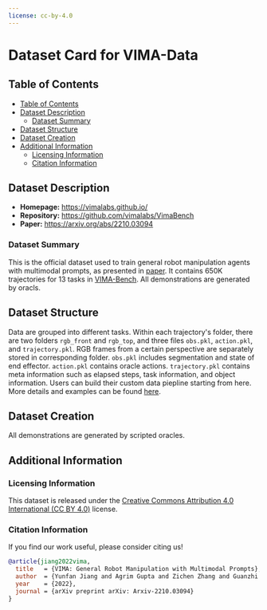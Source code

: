 ```yaml
---
license: cc-by-4.0
---
```


# Dataset Card for VIMA-Data

## Table of Contents
- [Table of Contents](#table-of-contents)
- [Dataset Description](#dataset-description)
  - [Dataset Summary](#dataset-summary)
- [Dataset Structure](#dataset-structure)
- [Dataset Creation](#dataset-creation)
- [Additional Information](#additional-information)
  - [Licensing Information](#licensing-information)
  - [Citation Information](#citation-information)

## Dataset Description

- **Homepage:** https://vimalabs.github.io/
- **Repository:** https://github.com/vimalabs/VimaBench
- **Paper:** https://arxiv.org/abs/2210.03094

### Dataset Summary

This is the official dataset used to train general robot manipulation agents with multimodal prompts, as presented in [paper](https://arxiv.org/abs/2210.03094). It contains 650K trajectories for 13 tasks in [VIMA-Bench](https://github.com/vimalabs/VimaBench). All demonstrations are generated by oracls.

## Dataset Structure

Data are grouped into different tasks. Within each trajectory's folder, there are two folders `rgb_front` and `rgb_top`, and three files `obs.pkl`, `action.pkl`, and `trajectory.pkl`. RGB frames from a certain perspective are separately stored in corresponding folder. `obs.pkl` includes segmentation and state of end effector. `action.pkl` contains oracle actions. `trajectory.pkl` contains meta information such as elapsed steps, task information, and object information. Users can build their custom data piepline starting from here. More details and examples can be found [here](https://github.com/vimalabs/VimaBench#training-data).

## Dataset Creation

All demonstrations are generated by scripted oracles.

## Additional Information

### Licensing Information

This dataset is released under the [Creative Commons Attribution 4.0 International (CC BY 4.0)](https://creativecommons.org/licenses/by/4.0/legalcode) license.

### Citation Information

If you find our work useful, please consider citing us! 

```bibtex
@article{jiang2022vima,
  title   = {VIMA: General Robot Manipulation with Multimodal Prompts},
  author  = {Yunfan Jiang and Agrim Gupta and Zichen Zhang and Guanzhi Wang and Yongqiang Dou and Yanjun Chen and Li Fei-Fei and Anima Anandkumar and Yuke Zhu and Linxi Fan},
  year    = {2022},
  journal = {arXiv preprint arXiv: Arxiv-2210.03094}
}
```